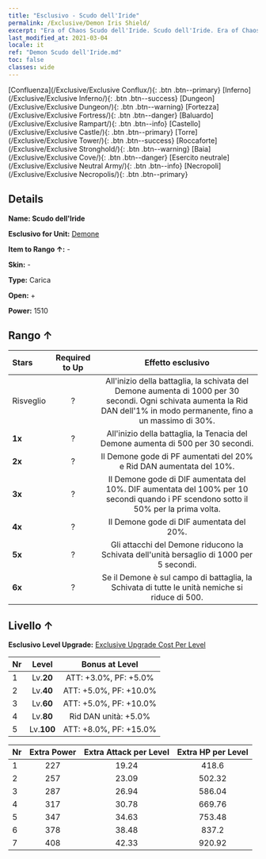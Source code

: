 ```yaml
---
title: "Esclusivo - Scudo dell'Iride"
permalink: /Exclusive/Demon Iris Shield/
excerpt: "Era of Chaos Scudo dell'Iride. Scudo dell'Iride. Era of Chaos Esclusivo Scudo dell'Iride. Demone Esclusivo."
last_modified_at: 2021-03-04
locale: it
ref: "Demon Scudo dell'Iride.md"
toc: false
classes: wide
---
```

 [Confluenza](/Exclusive/Exclusive Conflux/){: .btn .btn--primary} [Inferno](/Exclusive/Exclusive Inferno/){: .btn .btn--success} [Dungeon](/Exclusive/Exclusive Dungeon/){: .btn .btn--warning} [Fortezza](/Exclusive/Exclusive Fortress/){: .btn .btn--danger} [Baluardo](/Exclusive/Exclusive Rampart/){: .btn .btn--info} [Castello](/Exclusive/Exclusive Castle/){: .btn .btn--primary} [Torre](/Exclusive/Exclusive Tower/){: .btn .btn--success} [Roccaforte](/Exclusive/Exclusive Stronghold/){: .btn .btn--warning} [Baia](/Exclusive/Exclusive Cove/){: .btn .btn--danger} [Esercito neutrale](/Exclusive/Exclusive Neutral Army/){: .btn .btn--info} [Necropoli](/Exclusive/Exclusive Necropolis/){: .btn .btn--primary} 

## Details
 **Name: Scudo dell'Iride** 

 **Esclusivo for Unit:** [Demone](/units/Demon/) 

 **Item to Rango ↑:** -

 **Skin:** -

 **Type:** Carica

 **Open:** +

 **Power:** 1510

## Rango ↑

  |     Stars    |  Required to Up | Effetto esclusivo |
  |:-------------|:---------------:|:---------------:|
  |  Risveglio  | ? | All'inizio della battaglia, la schivata del Demone aumenta di 1000 per 30 secondi. Ogni schivata aumenta la Rid DAN dell'1% in modo permanente, fino a un massimo di 30%. |
  | **1x** <i class="fas fa-star"/> | ? | All'inizio della battaglia, la Tenacia del Demone aumenta di 500 per 30 secondi. |
  | **2x** <i class="fas fa-star"/> | ? | Il Demone gode di PF aumentati del 20% e Rid DAN aumentata del 10%. |
  | **3x** <i class="fas fa-star"/> | ? | Il Demone gode di DIF aumentata del 10%. DIF aumentata del 100% per 10 secondi quando i PF scendono sotto il 50% per la prima volta. |
  | **4x** <i class="fas fa-star"/> | ? | Il Demone gode di DIF aumentata del 20%. |
  | **5x** <i class="fas fa-star"/> | ? | Gli attacchi del Demone riducono la Schivata dell'unità bersaglio di 1000 per 5 secondi. |
  | **6x** <i class="fas fa-star"/> | ? | Se il Demone è sul campo di battaglia, la Schivata di tutte le unità nemiche si riduce di 500. |


## Livello ↑
 **Esclusivo Level Upgrade:** [Exclusive Upgrade Cost Per Level](/Exclusive/ExclusiveUpgradeCostPerLevel/)

  |  Nr  |   Level  | Bonus at Level |
  |:-----|:--------:|:--------------:|
  | 1 | Lv.**20** | ATT: +3.0%, PF: +5.0% |
  | 2 | Lv.**40** | ATT: +5.0%, PF: +10.0% |
  | 3 | Lv.**60** | ATT: +5.0%, PF: +10.0% |
  | 4 | Lv.**80** | Rid DAN unità: +5.0% |
  | 5 | Lv.**100** | ATT: +8.0%, PF: +15.0% |


  |  Nr  |  Extra Power | Extra Attack per Level | Extra HP per Level |
  |:-----|:--------:|:--------:|:--------:|
  | 1 | 227 | 19.24 | 418.6 |
  | 2 | 257 | 23.09 | 502.32 |
  | 3 | 287 | 26.94 | 586.04 |
  | 4 | 317 | 30.78 | 669.76 |
  | 5 | 347 | 34.63 | 753.48 |
  | 6 | 378 | 38.48 | 837.2 |
  | 7 | 408 | 42.33 | 920.92 |


